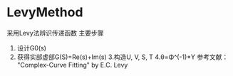 # LevyMethod
采用Levy法辨识传递函数
主要步骤
  1. 设计G0(s)
  2. 获得实部虚部G(S)=Re(s)+Im(s)
  3.构造U, V, S, T
  4.θ=Φ^(-1)*Y
参考文献：  "Complex-Curve Fitting" by E.C. Levy
